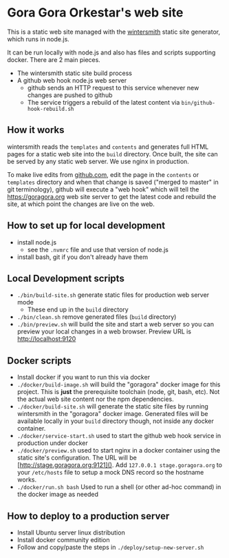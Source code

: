 # Gora Gora Orkestar's web site

This is a static web site managed with the [wintersmith](https://github.com/jnordberg/wintersmith) static site generator, which runs in node.js.

It can be run locally with node.js and also has files and scripts supporting docker. There are 2 main pieces.

* The wintersmith static site build process
* A github web hook node.js web server
  * github sends an HTTP request to this service whenever new changes are pushed to github
  * The service triggers a rebuild of the latest content via `bin/github-hook-rebuild.sh`

## How it works

wintersmith reads the `templates` and `contents` and generates full HTML pages for a static web site into the `build` directory. Once built, the site can be served by any static web server. We use nginx in production.

To make live edits from [github.com](https://github.com), edit the page in the `contents` or `templates` directory and when that change is saved ("merged to master" in git terminology), github will execute a "web hook" which will tell the https://goragora.org web site server to get the latest code and rebuild the site, at which point the changes are live on the web.

## How to set up for local development

* install node.js
  * see the `.nvmrc` file and use that version of node.js
* install bash, git if you don't already have them

## Local Development scripts

* `./bin/build-site.sh` generate static files for production web server mode
  * These end up in the `build` directory
* `./bin/clean.sh` remove generated files (`build` directory)
* `./bin/preview.sh` will build the site and start a web server so you can preview your local changes in a web browser. Preview URL is [http://localhost:9120]()

## Docker scripts

* Install docker if you want to run this via docker
* `./docker/build-image.sh` will build the "goragora" docker image for this project. This is **just** the prerequisite toolchain (node, git, bash, etc). Not the actual web site content nor the npm dependencies.
* `./docker/build-site.sh` will generate the static site files by running wintersmith in the "goragora" docker image. Generated files will be available locally in your `build` directory though, not inside any docker container.
* `./docker/service-start.sh` used to start the github web hook service in production under docker
* `./docker/preview.sh` used to start nginx in a docker container using the static site's configuration. The URL will be [http://stage.goragora.org:9121](). Add `127.0.0.1 stage.goragora.org` to your `/etc/hosts` file to setup a mock DNS record so the hostname works.
* `./docker/run.sh bash` Used to run a shell (or other ad-hoc command) in the docker image as needed

## How to deploy to a production server

* Install Ubuntu server linux distribution
* Install docker community edition
* Follow and copy/paste the steps in `./deploy/setup-new-server.sh`
